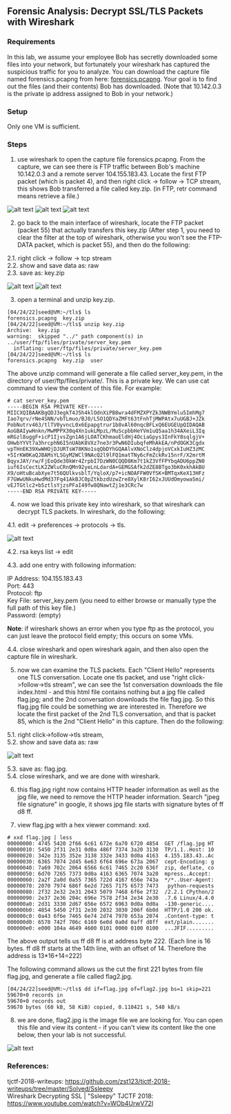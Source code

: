 ## Forensic Analysis: Decrypt SSL/TLS Packets with Wireshark

### Requirements 

In this lab, we assume your employee Bob has secretly downloaded some files into your network, but fortunately your wireshark has captured the suspicious traffic for you to analyze. You can download the capture file named forensics.pcapng from here: [forensics.pcapng](forensics.pcapng). Your goal is to find out the files (and their contents) Bob has downloaded. (Note that 10.142.0.3 is the private ip address assigned to Bob in your network.)

### Setup

Only one VM is sufficient.

### Steps

1. use wireshark to open the capture file forensics.pcapng. From the capture, we can see there is FTP traffic between Bob's machine 10.142.0.3 and a remote server 104.155.183.43. Locate the first FTP packet (which is packet 4), and then right click -> follow -> TCP stream, this shows Bob transferred a file called key.zip. (in FTP, retr command means retrieve a file.)

![alt text](lab-tls-first-ftp-p1.png "Lab tls examine the first ftp packet")
![alt text](lab-tls-first-ftp-p2.png "Lab tls examine the first ftp packet, follow tcp stream")
![alt text](lab-tls-ftp.png "Lab tls ftp")

2. go back to the main interface of wireshark, locate the FTP packet (packet 55) that actually transfers this key.zip (After step 1, you need to clear the filter at the top of wireshark, otherwise you won't see the FTP-DATA packet, which is packet 55), and then do the following:

2.1. right click -> follow -> tcp stream<br/>
2.2. show and save data as: raw<br/>
2.3. save as: key.zip<br/>

![alt text](lab-tls-save-as-raw.png "Lab tls save as raw")
![alt text](lab-tls-raw-ftp-stream.png "Lab tls save key.zip")

3. open a terminal and unzip key.zip.

```console
[04/24/22]seed@VM:~/tls$ ls
forensics.pcapng  key.zip
[04/24/22]seed@VM:~/tls$ unzip key.zip 
Archive:  key.zip
warning:  skipped "../" path component(s) in ../user/ftp/files/private/server_key.pem
  inflating: user/ftp/files/private/server_key.pem  
[04/24/22]seed@VM:~/tls$ ls
forensics.pcapng  key.zip  user
```

The above unzip command will generate a file called server_key.pem, in the directory of user/ftp/files/private/. This is a private key. We can use cat command to view the content of this file. For example:

```console
# cat server_key.pem 
-----BEGIN RSA PRIVATE KEY-----
MIICXQIBAAKBgQDJ3egkT4J5h4klOdnXiPB8wra4dFMZXPYZk3NWBYmlu5ImhMg7
Iao7qrv/rNe4SNN/vbTLmuo/BJ0/L5O1QDYaZMFt63tFnhTjMWPAtx7uUGBJ+JZk
PobNutrv463/tlTV0yvncL0x6Epapgtrur1b8vAl60nqcBFLxQ6EUGEUpQIDAQAB
AoGBAIywHnkn/MwMPPX30q4Xn1ukLMpzL/MuScpbbHeYVm1uQ5aa1h34AXeiL3Iq
mRGzl8uggF+icP1IjvsZgn1A6jLOATCKhmaoEldHj4OciaGpys3InFkY8sqlgjV+
OHwbYYVt7a3hrcphN6I5nUAbK8VXz7ne3r3PwN6DIubqfeMhAkEA/nPdOGK3Cgdx
vpTHnEK39XwWHOjDJURTsW78KNo1sqQbDYhGQAAlvXNoClz4dpjoVCxkIuHZ3zMC
+5IrKW0KaQJBAMsYLSGyM2WCl9NAcQ2l9lFQ1matTNy6cFmZckRv15nrF/X2mrtM
BqyxJAY/rw/FjEoQde30kWr4ZrpbI7DzWN0CQQD8Km7t1kZ3VfFPYbqADU6ppZN0
iuf6IsCectLK2ZWluCRnQMn92yeLnLdardA+GEMGSAfk2dZE8BTgo3bK0xkhAkBU
X9/oHtuBcabXye7t56QUlkvsblT/YqloX/p7+icNOAFFW0VfSK+BMTqxKeX13HFz
F7GWwUNkuHwdMd37Fq41AkBJC0pZtkbzdUzwZre8XylK8rI62xJUUdOmyowaSmi/
vEJTGtlc2+b5ztlsYjzsPFaI49fw8QNawtZj1e3CRc7w
-----END RSA PRIVATE KEY-----
```

4. now we load this private key into wireshark, so that wireshark can decrypt TLS packets. In wireshark, do the following:

4.1. edit -> preferences -> protocols -> tls.

![alt text](lab-tls-load-key.png "Lab tls load key")

4.2. rsa keys list -> edit

4.3. add one entry with following information:

IP Address: 104.155.183.43<br/>
Port: 443<br/>
Protocol: ftp<br/>
Key File: server_key.pem (you need to either browse or manually type the full path of this key file.)<br/>
Password: (empty)<br/>

**Note**: if wireshark shows an error when you type ftp as the protocol, you can just leave the protocol field empty; this occurs on some VMs.

4.4. close wireshark and open wireshark again, and then also open the capture file in wireshark.

5. now we can examine the TLS packets. Each "Client Hello" represents one TLS conversation. Locate one tls packet, and use "right click->follow->tls stream", we can see the 1st conversation downloads the file index.html - and this html file contains nothing but a jpg file called flag.jpg; and the 2nd conversation downloads the file flag.jpg. So this flag.jpg file could be something we are interested in. Therefore we locate the first packet of the 2nd TLS conversation, and that is packet 85, which is the 2nd "Client Hello" in this capture. Then do the following:

5.1. right click->follow->tls stream,<br/>
5.2. show and save data as: raw<br/>

![alt text](lab-tls-raw-ssl-stream.png "Lab tls save as raw ssl")

5.3. save as: flag.jpg.<br/>
5.4. close wireshark, and we are done with wireshark.

6. this flag.jpg right now contains HTTP header information as well as the jpg file, we need to remove the HTTP header information. Search "jpeg file signature" in google, it shows jpg file starts with signature bytes of ff d8 ff.

7. view flag.jpg with a hex viewer command: xxd.

```console
# xxd flag.jpg | less
00000000: 4745 5420 2f66 6c61 672e 6a70 6720 4854  GET /flag.jpg HT
00000010: 5450 2f31 2e31 0d0a 486f 7374 3a20 3130  TP/1.1..Host: 10
00000020: 342e 3135 352e 3138 332e 3433 0d0a 4163  4.155.183.43..Ac
00000030: 6365 7074 2d45 6e63 6f64 696e 673a 2067  cept-Encoding: g
00000040: 7a69 702c 2064 6566 6c61 7465 2c20 636f  zip, deflate, co
00000050: 6d70 7265 7373 0d0a 4163 6365 7074 3a20  mpress..Accept: 
00000060: 2a2f 2a0d 0a55 7365 722d 4167 656e 743a  */*..User-Agent:
00000070: 2070 7974 686f 6e2d 7265 7175 6573 7473   python-requests
00000080: 2f32 2e32 2e31 2043 5079 7468 6f6e 2f32  /2.2.1 CPython/2
00000090: 2e37 2e36 204c 696e 7578 2f34 2e34 2e30  .7.6 Linux/4.4.0
000000a0: 2d31 3330 2d67 656e 6572 6963 0d0a 0d0a  -130-generic....
000000b0: 4854 5450 2f31 2e30 2032 3030 206f 6b0d  HTTP/1.0 200 ok.
000000c0: 0a43 6f6e 7465 6e74 2d74 7970 653a 2074  .Content-type: t
000000d0: 6578 742f 706c 6169 6e0d 0a0d 0aff d8ff  ext/plain.......
000000e0: e000 104a 4649 4600 0101 0000 0100 0100  ...JFIF.........
```

The above output tells us ff d8 ff is at address byte 222. (Each line is 16 bytes. ff d8 ff starts at the 14th line, with an offset of 14. Therefore the address is 13\*16+14=222)

The following command allows us the cut the first 221 bytes from file flag.jpg, and generate a file called flag2.jpg.

```console
[04/24/22]seed@VM:~/tls$ dd if=flag.jpg of=flag2.jpg bs=1 skip=221
59670+0 records in
59670+0 records out
59670 bytes (60 kB, 58 KiB) copied, 0.110421 s, 540 kB/s

```

8. we are done, flag2.jpg is the image file we are looking for. You can open this file and view its content - if you can't view its content like the one below, then your lab is not successful.

![alt text](lab-tls-flag.jpg "Lab tls the flag jpg")

### References:

tjctf-2018-writeups: https://github.com/zst123/tjctf-2018-writeups/tree/master/Solved/Ssleepy<br/>
Wireshark Decrypting SSL | "Ssleepy" TJCTF 2018: https://www.youtube.com/watch?v=WOb4UrwV72I
